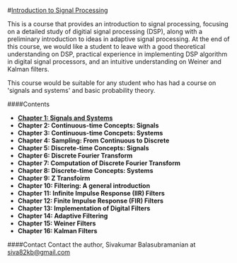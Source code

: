 #[Introduction to Signal Processing](http://siva82kb.github.io/intro_to_signal_processing/)


This is a course that provides an introduction to signal processing, focusing on a detailed study of digitial signal processing (DSP), along with a preliminary introduction to ideas in adaptive signal processing. At the end of this course, we would like a student to leave with a good theoretical understanding on DSP, practical experience in implementing DSP algorithm in digital signal processors, and an intuitive understanding on Weiner and Kalman filters.

This course would be suitable for any student who has had a course on 'signals and systems' and basic probability theory.

####Contents
* [**Chapter 1: Signals and Systems**](http://nbviewer.ipython.org/github/siva82kb/intro_to_signal_processing/blob/master/chap1_signals_and_systems/chap1_signals_and_systems.ipynb)
* **Chapter 2: Continuous-time Concepts: Signals**
* **Chapter 3: Continuous-time Concpets: Systems**
* **Chapter 4: Sampling: From Continuous to Discrete**
* **Chapter 5: Discrete-time Concepts: Signals**
* **Chapter 6: Discrete Fourier Transform**
* **Chapter 7: Computation of Discrete Fourier Transform**
* **Chapter 8: Discrete-time Concepts: Systems**
* **Chapter 9: Z Transfoirm**
* **Chapter 10: Filtering: A general introduction**
* **Chapter 11: Infinite Impulse Response (IIR) Filters**
* **Chapter 12: Finite Impulse Response (FIR) Filters**
* **Chapter 13: Implementation of Digital Filters**
* **Chapter 14: Adaptive Filtering**
* **Chapter 15: Weiner Filters**
* **Chapter 16: Kalman Filters**


####Contact
Contact the author, Sivakumar Balasubramanian at siva82kb@gmail.com
